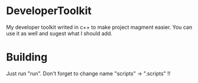 # DeveloperToolkit
My developer toolkit writed in c++ to make project magment easier. You can use it as well and sugest what I should add.

# Building 
Just run "run".
Don't forget to change name "scripts" -> ".scripts" !!

